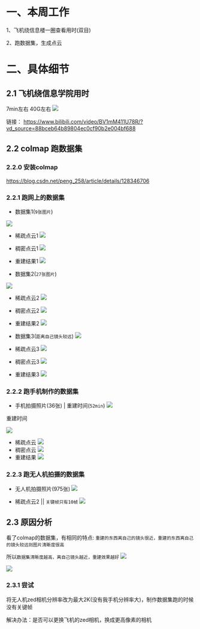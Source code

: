# 一、本周工作
1、飞机绕信息楼一圈查看用时(双目)

2、跑数据集，生成点云



# 二、具体细节
## 2.1 飞机绕信息学院用时
7min左右  40G左右
![](https://github.com/ZYJ-Group/darren_pty/blob/main/darren_pty/pic(Ninth%20week)/30.png)

链接： https://www.bilibili.com/video/BV1mM411U78R/?vd_source=88bceb64b89804ec0cf90b2e004bf688


## 2.2 colmap 跑数据集
### 2.2.0 安装colmap
https://blog.csdn.net/peng_258/article/details/128346706

### 2.2.1 跑网上的数据集
- 数据集1(```9张图片```)

![](https://github.com/AIBluefisher/ComputerVisionDatasets/blob/master/Datasets/ET/et005.jpg)

- 稀疏点云1
![](https://github.com/ZYJ-Group/darren_pty/blob/main/darren_pty/pic(Ninth%20week)/1.gif)

- 稠密点云1
![](https://github.com/ZYJ-Group/darren_pty/blob/main/darren_pty/pic(Ninth%20week)/4.gif)
- 重建结果1
![](https://github.com/ZYJ-Group/darren_pty/blob/main/darren_pty/pic(Ninth%20week)/5.gif)

- 数据集2(```27张图片```)

![](https://github.com/AIBluefisher/ComputerVisionDatasets/blob/master/Datasets/david/B00.jpg)

- 稀疏点云2
![](https://github.com/ZYJ-Group/darren_pty/blob/main/darren_pty/pic(Ninth%20week)/7.gif)

- 稠密点云2
![](https://github.com/ZYJ-Group/darren_pty/blob/main/darren_pty/pic(Ninth%20week)/8.gif)
- 重建结果2
![](https://github.com/ZYJ-Group/darren_pty/blob/main/darren_pty/pic(Ninth%20week)/9.gif)


- 数据集3(```距离自己镜头较远```)
![](https://github.com/AIBluefisher/ComputerVisionDatasets/blob/master/Datasets/cathedral/100_7104.JPG)

- 稀疏点云3
![](https://github.com/ZYJ-Group/darren_pty/blob/main/darren_pty/pic(Ninth%20week)/15.gif)

- 稠密点云3
![](https://github.com/ZYJ-Group/darren_pty/blob/main/darren_pty/pic(Ninth%20week)/16.gif)
- 重建结果3
![](https://github.com/ZYJ-Group/darren_pty/blob/main/darren_pty/pic(Ninth%20week)/17.gif)


### 2.2.2 跑手机制作的数据集
- 手机拍摄照片(36张) | 重建时间(```52min```)
![](https://github.com/ZYJ-Group/darren_pty/blob/main/darren_pty/pic(Ninth%20week)/32.png)

重建时间

![](https://github.com/ZYJ-Group/darren_pty/blob/main/darren_pty/pic(Ninth%20week)/34.png)

- 稀疏点云
![](https://github.com/ZYJ-Group/darren_pty/blob/main/darren_pty/pic(Ninth%20week)/14.gif)
- 稠密点云
![](https://github.com/ZYJ-Group/darren_pty/blob/main/darren_pty/pic(Ninth%20week)/11.gif)
- 重建结果
![](https://github.com/ZYJ-Group/darren_pty/blob/main/darren_pty/pic(Ninth%20week)/12.gif)

### 2.2.3 跑无人机拍摄的数据集
- 无人机拍摄照片(975张)
![](https://github.com/ZYJ-Group/darren_pty/blob/main/darren_pty/pic(Ninth%20week)/33.png)

- 稀疏点云2 || ```关键帧只有10帧```
![](https://github.com/ZYJ-Group/darren_pty/blob/main/darren_pty/pic(Ninth%20week)/10.gif)


## 2.3 原因分析
看了colmap的数据集，有相同的特点: ```重建的东西离自己的镜头很近，重建的东西离自己的镜头较远则图片清晰度很高```

所以```数据集清晰度越高，离自己镜头越近，重建效果越好```
![](https://github.com/ZYJ-Group/darren_pty/blob/main/darren_pty/pic(Ninth%20week)/35.png)

![](https://github.com/ZYJ-Group/darren_pty/blob/main/darren_pty/pic(Ninth%20week)/36.png)


### 2.3.1 尝试
将无人机zed相机分辨率改为最大2K(没有我手机分辨率大)，制作数据集跑的时候没有关键帧
 
解决办法：是否可以更换飞机的zed相机，换成更高像素的相机



